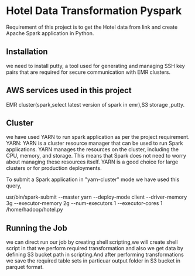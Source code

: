 
# Hotel Data Transformation Pyspark

Requirement of this project is to get the Hotel data from link and create Apache Spark application in Python.


## Installation
we need to install putty, a tool used for generating and managing SSH key pairs that are required for secure communication with EMR clusters.
    
## AWS services used in this project
EMR cluster(spark,select latest version of spark in emr),S3 storage ,putty.
## Cluster
we have used YARN to run spark application as per the project requirement.
YARN: YARN is a cluster resource manager that can be used to run Spark applications. YARN manages the resources on the cluster, including the CPU, memory, and storage. This means that Spark does not need to worry about managing these resources itself. YARN is a good choice for large clusters or for production deployments.

To submit a Spark application in "yarn-cluster" mode we have used 
this query,

usr/bin/spark-submit --master yarn --deploy-mode client --driver-memory 3g --executor-memory
2g --num-executors 1 --executor-cores 1 /home/hadoop/hotel.py
## Running the Job
we can direct run our job by creating shell scripting,we will create shell script in that we perform required transformation and also we get data by defining S3 bucket path in scripting.And after performing transformations we save the required table sets in particuar output folder in S3 bucket in parquet format.